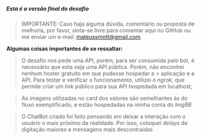 ##### Esta é a versão final do desafio

> IMPORTANTE: Caso haja alguma dúvida, comentário ou proposta de melhoria, por favor, sinta-se livre para comentar aqui
> no GitHub ou me enviar um e-mail: mateussmntt@gmail.com.

**Algumas coisas importantes de se ressaltar:**

> O desafio nos pede uma API, porém, para ser consumida pelo bot, é necessário que esta seja uma API pública. Porém, não encontrei nenhum hoster gratuito em que pudesse hospedar a > aplicação e a API. Para testar e verificar o funcionamento, utilizei o _ngrok_, que permite criar um link público para sua API hospedada em localhost;

> As imagens utilizadas no card dos valores são semelhantes às do fluxo exemplificado, e estão hospedadas na minha conta do _ImgBB_

> O ChatBot criado foi feito pensando em deixar a interação com o usuário o mais próximo da realidade. Por isso, coloquei _delays_ de digitação maiores e mensagens mais descontraídas
